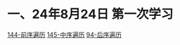 # 一、24年8月24日 第一次学习
[144-前序遍历](https://leetcode.cn/problems/binary-tree-preorder-traversal/description/)
[145-中序遍历](https://leetcode.cn/problems/binary-tree-postorder-traversal/description/)
[94-后序遍历](https://leetcode.cn/problems/binary-tree-inorder-traversal/description/)